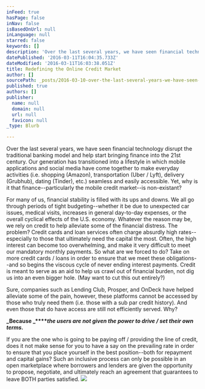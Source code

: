 ```yaml
---
inFeed: true
hasPage: false
inNav: false
isBasedOnUrl: null
inLanguage: null
starred: false
keywords: []
description: 'Over the last several years, we have seen financial technology disrupt the traditional banking model and help start bringing finance into the 21st century. Our generation has transitioned into a lifestyle in which mobile applications and social media have come together to make everyday activities (i.e. shopping (Amazon), transportation (Uber / Lyft), delivery (Grubhub), dating (Tinder), etc.) seamless and easily accessible. Yet, why is it that finance--particularly the mobile credit market--is non-existant?'
datePublished: '2016-03-11T16:04:35.733Z'
dateModified: '2016-03-11T16:03:38.051Z'
title: Redefining the Online Credit Market
author: []
sourcePath: _posts/2016-03-10-over-the-last-several-years-we-have-seen-financial-technolo.md
published: true
authors: []
publisher:
  name: null
  domain: null
  url: null
  favicon: null
_type: Blurb

---
```

Over the last several years, we have seen financial technology disrupt the traditional banking model and help start bringing finance into the 21st century. Our generation has transitioned into a lifestyle in which mobile applications and social media have come together to make everyday activities (i.e. shopping (Amazon), transportation (Uber / Lyft), delivery (Grubhub), dating (Tinder), etc.) seamless and easily accessible. Yet, why is it that finance--particularly the mobile credit market--is non-existant?

For many of us, financial stability is filled with its ups and downs. We all go through periods of tight budgeting--whether it be due to unexpected car issues, medical visits, increases in general day-to-day expenses, or the overall cyclical effects of the U.S. economy. Whatever the reason may be, we rely on credit to help alleviate some of the financial distress. The problem? Credit cards and loan services often charge absurdly high rates--especially to those that ultimately need the capital the most. Often, the high interest can become too overwhelming, and make it very difficult to meet our mandatory monthly payments. So what are we forced to do? Take on more credit cards / loans in order to ensure that we meet these obligations--and so begins the viscous cycle of never ending interest payments. Credit is meant to serve as an aid to help us crawl out of financial burden, not dig us into an even bigger hole. (May want to cut this out entirely?)

Sure, companies such as Lending Club, Prosper, and OnDeck have helped alleviate some of the pain, however, these platforms cannot be accessed by those who truly need them (i.e. those with a sub par credit history). And even those that do have access are still not efficiently served. Why? 

**_Because _****_the users are not given the power to drive / set their own terms._**

If you are the one who is going to be paying off / providing the line of credit, does it not make sense for you to have a say on the prevailing rate in order to ensure that you place yourself in the best position--both for repayment and capital gains? Such an inclusive process can only be possible in an open marketplace where borrowers and lenders are given the opportunity to propose, negotiate, and ultimately reach an agreement that guarantees to leave BOTH parties satisfied.   ![](https://the-grid-user-content.s3-us-west-2.amazonaws.com/9ad63b5a-1d04-487b-a78d-8da410b0c797.jpg)